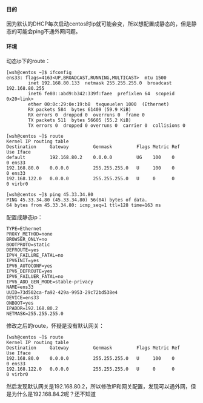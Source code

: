 #### 目的

因为默认的DHCP每次启动centos时ip就可能会变，所以想配置成静态的，但是静态的可能会ping不通外网问题。

#### 环境

动态ip下的route：

    [wsh@centos ~]$ ifconfig
    ens33: flags=4163<UP,BROADCAST,RUNNING,MULTICAST>  mtu 1500
            inet 192.168.80.133  netmask 255.255.255.0  broadcast 192.168.80.255
            inet6 fe80::abd9:b342:339f:faee  prefixlen 64  scopeid 0x20<link>
            ether 00:0c:29:0e:19:b8  txqueuelen 1000  (Ethernet)
            RX packets 584  bytes 61409 (59.9 KiB)
            RX errors 0  dropped 0  overruns 0  frame 0
            TX packets 511  bytes 56605 (55.2 KiB)
            TX errors 0  dropped 0 overruns 0  carrier 0  collisions 0

    [wsh@centos ~]$ route
    Kernel IP routing table
    Destination     Gateway         Genmask         Flags Metric Ref    Use Iface
    default         192.168.80.2    0.0.0.0         UG    100    0        0 ens33
    192.168.80.0    0.0.0.0         255.255.255.0   U     100    0        0 ens33
    192.168.122.0   0.0.0.0         255.255.255.0   U     0      0        0 virbr0

    [wsh@centos ~]$ ping 45.33.34.80
    PING 45.33.34.80 (45.33.34.80) 56(84) bytes of data.
    64 bytes from 45.33.34.80: icmp_seq=1 ttl=128 time=163 ms
    
 
配置成静态ip：

    TYPE=Ethernet
    PROXY_METHOD=none
    BROWSER_ONLY=no
    BOOTPROTO=static
    DEFROUTE=yes
    IPV4_FAILURE_FATAL=no
    IPV6INIT=yes
    IPV6_AUTOCONF=yes
    IPV6_DEFROUTE=yes
    IPV6_FAILUER_FATAL=no
    IPV6_ADD_GEN_MODE=stable-privacy
    NAME=ens33
    UUID=73d502ca-fa92-429a-9953-29c72bd538e4
    DEVICE=ens33
    ONBOOT=yes
    IPADDR=192.168.80.2
    NETMASK=255.255.255.0
    
修改之后的route，怀疑是没有默认网关：

    [wsh@centos ~]$ route
    Kernel IP routing table
    Destination     Gateway         Genmask         Flags Metric Ref    Use Iface
    192.168.80.0    0.0.0.0         255.255.255.0   U     100    0        0 ens33
    192.168.122.0   0.0.0.0         255.255.255.0   U     0      0        0 virbr0
 
 然后发现默认网关是192.168.80.2，所以修改IP和网关配置，发现可以通外网，但是为什么是192.168.84.2呢？还不知道
    
    
    
